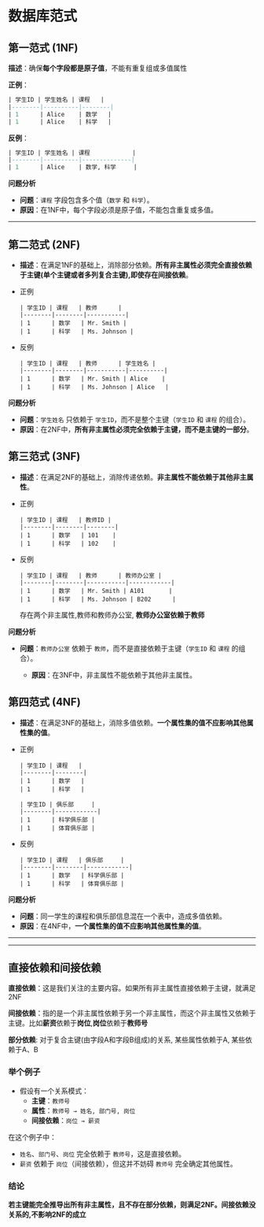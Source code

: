 # 数据库范式

## 第一范式 (1NF)

**描述**：确保**每个字段都是原子值**，不能有重复组或多值属性

**正例**：

```sql
| 学生ID | 学生姓名 | 课程   |
|--------|----------|--------|
| 1      | Alice    | 数学   |
| 1      | Alice    | 科学   |
```

**反例**：

```sql
| 学生ID | 学生姓名 | 课程            |
|--------|----------|--------------|
| 1      | Alice    | 数学, 科学     |
```

**问题分析**

- **问题**：`课程` 字段包含多个值（`数学` 和 `科学`）。
- **原因**：在1NF中，每个字段必须是原子值，不能包含重复或多值。

---

## 第二范式 (2NF)

- **描述**：在满足1NF的基础上，消除部分依赖。**所有非主属性必须完全直接依赖于主键(单个主键或者多列复合主键),即使存在间接依赖**。

- 正例

  ```
  | 学生ID | 课程   | 教师      |
  |--------|--------|-----------|
  | 1      | 数学   | Mr. Smith |
  | 1      | 科学   | Ms. Johnson |
  ```

- 反例

  ```
  | 学生ID | 课程   | 教师      | 学生姓名 |
  |--------|--------|-----------|----------|
  | 1      | 数学   | Mr. Smith | Alice    |
  | 1      | 科学   | Ms. Johnson | Alice   |
  ```

**问题分析**

- **问题**：`学生姓名` 只依赖于 `学生ID`，而不是整个主键（`学生ID` 和 `课程` 的组合）。
- **原因**：在2NF中，**所有非主属性必须完全依赖于主键，而不是主键的一部分**。

## 第三范式 (3NF)

- **描述**：在满足2NF的基础上，消除传递依赖。**非主属性不能依赖于其他非主属性**。

- 正例

  ```
  | 学生ID | 课程   | 教师ID |
  |--------|--------|--------|
  | 1      | 数学   | 101    |
  | 1      | 科学   | 102    |
  ```

- 反例

  ```
  | 学生ID | 课程   | 教师      | 教师办公室 |
  |--------|--------|-----------|------------|
  | 1      | 数学   | Mr. Smith | A101       |
  | 1      | 科学   | Ms. Johnson | B202      |
  ```

  存在两个非主属性,教师和教师办公室, **教师办公室依赖于教师**
  

**问题分析**

- **问题**：`教师办公室` 依赖于 `教师`，而不是直接依赖于主键（`学生ID` 和 `课程` 的组合）。

  - **原因**：在3NF中，非主属性不能依赖于其他非主属性。

## 第四范式 (4NF)

- **描述**：在满足3NF的基础上，消除多值依赖。**一个属性集的值不应影响其他属性集的值**。

- 正例

  ```
  | 学生ID | 课程   |
  |--------|--------|
  | 1      | 数学   |
  | 1      | 科学   |
  
  | 学生ID | 俱乐部     |
  |--------|------------|
  | 1      | 科学俱乐部 |
  | 1      | 体育俱乐部 |
  ```

- 反例

  ```
  | 学生ID | 课程   | 俱乐部     |
  |--------|--------|------------|
  | 1      | 数学   | 科学俱乐部 |
  | 1      | 科学   | 体育俱乐部 |
  ```


**问题分析**

  - **问题**：同一学生的课程和俱乐部信息混在一个表中，造成多值依赖。
  - **原因**：在4NF中，**一个属性集的值不应影响其他属性集的值**。



---

---

## 直接依赖和间接依赖

**直接依赖**：这是我们关注的主要内容。如果所有非主属性直接依赖于主键，就满足2NF

**间接依赖**：指的是一个非主属性依赖于另一个非主属性，而这个非主属性又依赖于主键。比如**薪资**依赖于**岗位**,**岗位**依赖于**教师号**

**部分依赖**:  对于复合主键(由字段A和字段B组成)的关系, 某些属性依赖于A, 某些依赖于A、B

### 举个例子

- 假设有一个关系模式：
  - **主键**：`教师号`
  - **属性**：`教师号 → 姓名, 部门号, 岗位`
  - **间接依赖**：`岗位 → 薪资`

在这个例子中：

- `姓名`、`部门号`、`岗位` 完全依赖于 `教师号`，这是直接依赖。
- `薪资` 依赖于 `岗位`（间接依赖），但这并不妨碍 `教师号` 完全确定其他属性。

### 结论

**若主键能完全推导出所有非主属性，且不存在部分依赖，则满足2NF。间接依赖没关系的,不影响2NF的成立**
